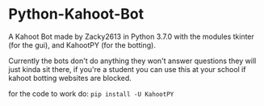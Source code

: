 # Python-Kahoot-Bot
A Kahoot Bot made by Zacky2613 in Python 3.7.0 with the modules tkinter (for the gui), and KahootPY (for the botting).

Currently the bots don't do anything they won't answer questions they will just kinda sit there, if you're a student you can use this at your school if kahoot botting websites are blocked.

for the code to work do: `pip install -U KahootPY`
